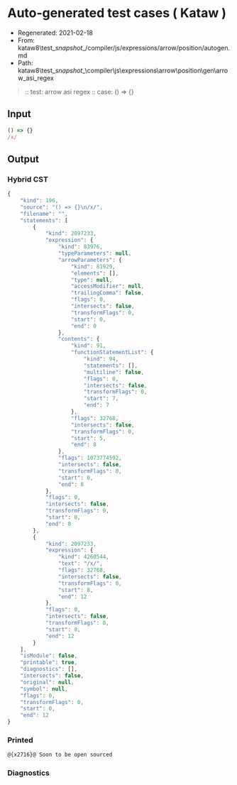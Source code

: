 # Auto-generated test cases ( Kataw )
- Regenerated: 2021-02-18
- From: kataw8\test\__snapshot__/compiler/js/expressions/arrow/position/autogen.md
- Path: kataw8\test\__snapshot__\compiler\js\expressions\arrow\position\gen\arrow_asi_regex
> :: test: arrow asi regex
> :: case: () => {}
## Input

`````js
() => {}
/x/
`````

## Output

### Hybrid CST


```javascript
{
    "kind": 196,
    "source": "() => {}\n/x/",
    "filename": "",
    "statements": [
        {
            "kind": 2097233,
            "expression": {
                "kind": 83976,
                "typeParameters": null,
                "arrowParameters": {
                    "kind": 81929,
                    "elements": [],
                    "type": null,
                    "accessModifier": null,
                    "trailingComma": false,
                    "flags": 0,
                    "intersects": false,
                    "transformFlags": 0,
                    "start": 0,
                    "end": 0
                },
                "contents": {
                    "kind": 91,
                    "functionStatementList": {
                        "kind": 94,
                        "statements": [],
                        "multiline": false,
                        "flags": 0,
                        "intersects": false,
                        "transformFlags": 0,
                        "start": 7,
                        "end": 7
                    },
                    "flags": 32768,
                    "intersects": false,
                    "transformFlags": 0,
                    "start": 5,
                    "end": 8
                },
                "flags": 1073774592,
                "intersects": false,
                "transformFlags": 0,
                "start": 0,
                "end": 8
            },
            "flags": 0,
            "intersects": false,
            "transformFlags": 0,
            "start": 0,
            "end": 8
        },
        {
            "kind": 2097233,
            "expression": {
                "kind": 4260544,
                "text": "/x/",
                "flags": 32768,
                "intersects": false,
                "transformFlags": 0,
                "start": 8,
                "end": 12
            },
            "flags": 0,
            "intersects": false,
            "transformFlags": 0,
            "start": 8,
            "end": 12
        }
    ],
    "isModule": false,
    "printable": true,
    "diagnostics": [],
    "intersects": false,
    "original": null,
    "symbol": null,
    "flags": 0,
    "transformFlags": 0,
    "start": 0,
    "end": 12
}
```

  
### Printed


```javascript
@{x2716}@ Soon to be open sourced
```

  
### Diagnostics


```javascript

```

